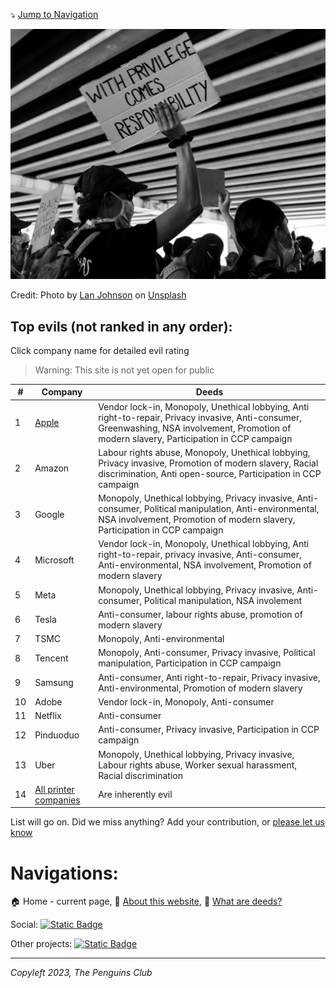 ⤵️ [Jump to Navigation](#navigations)

![With privillege comes responsibility](responsibility.jpg)

Credit: Photo by <a href="https://unsplash.com/@lanjohnson?utm_content=creditCopyText&utm_medium=referral&utm_source=unsplash">Lan Johnson</a> on <a href="https://unsplash.com/photos/grayscale-photo-of-woman-holding-sign-aHlZv23P8YQ?utm_content=creditCopyText&utm_medium=referral&utm_source=unsplash">Unsplash</a>

## Top evils (not ranked in any order):

Click company name for detailed evil rating

> Warning: This site is not yet open for public


| #  | Company                                  | Deeds                                                                                                                                                                                          |
| ---- | ------------------------------------------ | ------------------------------------------------------------------------------------------------------------------------------------------------------------------------------------------------ |
| 1  | [Apple](/pages/apple)                    | Vendor lock-in, Monopoly, Unethical lobbying, Anti right-to-repair, Privacy invasive, Anti-consumer, Greenwashing, NSA involvement, Promotion of modern slavery, Participation in CCP campaign |
| 2  | Amazon                                   | Labour rights abuse, Monopoly, Unethical lobbying, Privacy invasive, Promotion of modern slavery, Racial discrimination, Anti open-source, Participation in CCP campaign                       |
| 3  | Google                                   | Monopoly, Unethical lobbying, Privacy invasive, Anti-consumer, Political manipulation, Anti-environmental, NSA involvement, Promotion of modern slavery, Participation in CCP campaign         |
| 4  | Microsoft                                | Vendor lock-in, Monopoly, Unethical lobbying, Anti right-to-repair, privacy invasive, Anti-consumer, Anti-environmental, NSA involvement, Promotion of modern slavery                          |
| 5  | Meta                                     | Monopoly, Unethical lobbying, Privacy invasive, Anti-consumer, Political manipulation, NSA involement                                                                                          |
| 6  | Tesla                                    | Anti-consumer, labour rights abuse, promotion of modern slavery                                                                                                                                |
| 7  | TSMC                                     | Monopoly, Anti-environmental                                                                                                                                                                   |
| 8  | Tencent                                  | Monopoly, Anti-consumer, Privacy invasive, Political manipulation, Participation in CCP campaign                                                                                               |
| 9  | Samsung                                  | Anti-consumer, Anti right-to-repair, Privacy invasive, Anti-environmental, Promotion of modern slavery                                                                                         |
| 10 | Adobe                                    | Vendor lock-in, Monopoly, Anti-consumer                                                                                                                                                        |
| 11 | Netflix                                  | Anti-consumer                                                                                                                                                                                  |
| 12 | Pinduoduo                                | Anti-consumer, Privacy invasive, Participation in CCP campaign                                                                                                                                 |
| 13 | Uber                                     | Monopoly, Unethical lobbying, Privacy invasive, Labour rights abuse, Worker sexual harassment, Racial discrimination                                                                           |
| 14 | [All printer companies](/pages/printers) | Are inherently evil                                                                                                                                                                            |

List will go on. Did we miss anything? Add your contribution, or [please let us know](https://github.com/imahbub/evilapple/discussions)

# Navigations:

🏠 Home - current page, 📖 [About this website](/pages/about), 📢 [What are deeds?](/pages/deeds)

Social: <a href="https://t.me/The_PenguinsClub">![Static Badge](https://img.shields.io/badge/Telegram-join_us-0088CC?logo=telegram&logoColor=white&link=https%3A%2F%2Ft.me%2FThe_PenguinsClub)</a>

Other projects: <a href="https://the-penguins-club.github.io/bd-blockade/">![Static Badge](https://img.shields.io/badge/The_Penguins_Club%2Fbd--blockade-black?logo=github&logoColor=white&link=https%3A%2F%2Fgithub.com%2FThe-Penguins-Club%2Fbd-blockade)</a>

---

*Copyleft 2023, The Penguins Club*

<script src="https://giscus.app/client.js"
        data-repo="imahbub/evilapple"
        data-repo-id="R_kgDOKvVkrw"
        data-category="General"
        data-category-id="DIC_kwDOKvVkr84CbEw5"
        data-mapping="pathname"
        data-strict="0"
        data-reactions-enabled="1"
        data-emit-metadata="0"
        data-input-position="top"
        data-theme="light"
        data-lang="en"
        crossorigin="anonymous"
        async>
</script>